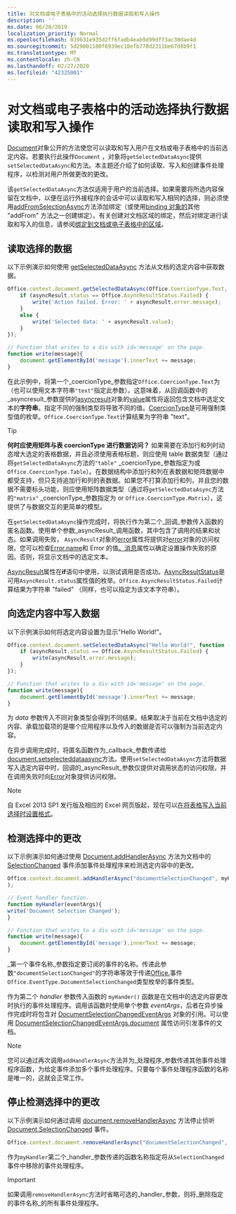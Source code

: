 ```yaml
---
title: 对文档或电子表格中的活动选择执行数据读取和写入操作
description: ''
ms.date: 06/20/2019
localization_priority: Normal
ms.openlocfilehash: 039631e935d2ff6fadb4eab9d99df73ac30dae4d
ms.sourcegitcommit: 5d29801180f6939ec10efb778d2311be67d8b9f1
ms.translationtype: MT
ms.contentlocale: zh-CN
ms.lasthandoff: 02/27/2020
ms.locfileid: "42325001"
---
```

# <a name="read-and-write-data-to-the-active-selection-in-a-document-or-spreadsheet"></a>对文档或电子表格中的活动选择执行数据读取和写入操作

[Document](/javascript/api/office/office.document)对象公开的方法使您可以读取和写入用户在文档或电子表格中的当前选定内容。若要执行此操作`Document` ，对象将`getSelectedDataAsync`提供`setSelectedDataAsync`和方法。本主题还介绍了如何读取、写入和创建事件处理程序，以检测对用户所做更改的更改。

该`getSelectedDataAsync`方法仅适用于用户的当前选择。如果需要将所选内容保留在文档中，以便在运行外接程序的会话中可以读取和写入相同的选择，则必须使用[addFromSelectionAsync](/javascript/api/office/office.bindings#addfromselectionasync-bindingtype--options--callback-)方法添加绑定（或使用[binding 对象的](/javascript/api/office/office.bindings)其他 "addFrom" 方法之一创建绑定）。有关创建对文档区域的绑定，然后对绑定进行读取和写入的信息，请参阅[绑定到文档或电子表格中的区域](bind-to-regions-in-a-document-or-spreadsheet.md)。


## <a name="read-selected-data"></a>读取选择的数据


以下示例演示如何使用 [getSelectedDataAsync](/javascript/api/office/office.document#getselecteddataasync-coerciontype--options--callback-) 方法从文档的选定内容中获取数据。


```js
Office.context.document.getSelectedDataAsync(Office.CoercionType.Text, function (asyncResult) {
    if (asyncResult.status == Office.AsyncResultStatus.Failed) {
        write('Action failed. Error: ' + asyncResult.error.message);
    }
    else {
        write('Selected data: ' + asyncResult.value);
    }
});

// Function that writes to a div with id='message' on the page.
function write(message){
    document.getElementById('message').innerText += message; 
}
```

在此示例中，将第一个_coercionType_参数指定`Office.CoercionType.Text`为（也可以使用文本字符串`"text"`指定此参数）。这意味着，从回调函数中的_asyncresult_参数提供的[asyncresult](/javascript/api/office/office.asyncresult)对象的[value](/javascript/api/office/office.asyncresult#status)属性将返回包含文档中选定文本的**字符串**。指定不同的强制类型将导致不同的值。[CoercionType](/javascript/api/office/office.coerciontype)是可用强制类型值的枚举。`Office.CoercionType.Text`计算结果为字符串 "text"。


> [!TIP]
> **何时应使用矩阵与表 coercionType 进行数据访问？** 如果需要在添加行和列时动态增大选定的表格数据，并且必须使用表格标题，则应使用 table 数据类型（通过将`getSelectedDataAsync`方法的`"table"` _coercionType_参数指定为或`Office.CoercionType.Table`）。在数据结构中添加行和列在表数据和矩阵数据中都受支持，但只支持追加行和列的表数据。如果您不打算添加行和列，并且您的数据不需要标头功能，则应使用矩阵数据类型（通过将`getSelectedDataAsync`方法的`"matrix"` _coercionType_参数指定为 or `Office.CoercionType.Matrix`），这提供了与数据交互的更简单的模型。

在`getSelectedDataAsync`操作完成时，将执行作为第二个_回调_参数传入函数的匿名函数。使用单个参数_asyncResult_调用函数，其中包含了调用的结果和状态。如果调用失败， `AsyncResult`对象的[error](/javascript/api/office/office.asyncresult#asynccontext)属性将提供对[error](/javascript/api/office/office.error)对象的访问权限。您可以检查[Error.name](/javascript/api/office/office.error#name)和 Error 的值[。消息](/javascript/api/office/office.error#message)属性以确定设置操作失败的原因。否则，将显示文档中的选定文本。

[AsyncResult](/javascript/api/office/office.asyncresult#error)属性在**if**语句中使用，以测试调用是否成功。[AsyncResultStatus](/javascript/api/office/office.asyncresult#status)是可用`AsyncResult.status`属性值的枚举。`Office.AsyncResultStatus.Failed`计算结果为字符串 "failed" （同样，也可以指定为该文本字符串）。


## <a name="write-data-to-the-selection"></a>向选定内容中写入数据


以下示例演示如何将选定内容设置为显示"Hello World!"。


```js
Office.context.document.setSelectedDataAsync("Hello World!", function (asyncResult) {
    if (asyncResult.status == Office.AsyncResultStatus.Failed) {
        write(asyncResult.error.message);
    }
});

// Function that writes to a div with id='message' on the page.
function write(message){
    document.getElementById('message').innerText += message;
}
```

为  _data_ 参数传入不同对象类型会得到不同结果。结果取决于当前在文档中选定的内容、承载加载项的是哪个应用程序以及传入的数据是否可以强制为当前选定内容。

在异步调用完成时，将匿名函数作为_callback_参数传递给[document.setselecteddataasync](/javascript/api/office/office.document#setselecteddataasync-data--options--callback-)方法。使用`setSelectedDataAsync`方法将数据写入选定内容中时，回调的_asyncResult_参数仅提供对调用状态的访问权限，并在调用失败时向[Error](/javascript/api/office/office.error)对象提供访问权限。

> [!NOTE]
> 自 Excel 2013 SP1 发行版及相应的 Excel 网页版起，现在可以[在将表格写入当前选择时设置格式](../excel/excel-add-ins-tables.md)。


## <a name="detect-changes-in-the-selection"></a>检测选择中的更改


以下示例演示如何通过使用 [Document.addHandlerAsync](/javascript/api/office/office.document#addhandlerasync-eventtype--handler--options--callback-) 方法为文档中的 [SelectionChanged](/javascript/api/office/office.documentselectionchangedeventargs) 事件添加事件处理程序来检测选定内容中的更改。


```js
Office.context.document.addHandlerAsync("documentSelectionChanged", myHandler, function(result){}
);

// Event handler function.
function myHandler(eventArgs){
write('Document Selection Changed');
}

// Function that writes to a div with id='message' on the page.
function write(message){
    document.getElementById('message').innerText += message;
}
```

_第一个事件名称_参数指定要订阅的事件的名称。传递此参数`"documentSelectionChanged"`的字符串等效于传递[Office.](/javascript/api/office/office.eventtype)事件`Office.EventType.DocumentSelectionChanged`类型枚举的事件类型。

作为第二个 _handler_ 参数传入函数的 `myHander()` 函数是在文档中的选定内容更改时执行的事件处理程序。调用该函数时使用单个参数 _eventArgs_，后者在异步操作完成时将包含对 [DocumentSelectionChangedEventArgs](/javascript/api/office/office.documentselectionchangedeventargs) 对象的引用。可以使用 [DocumentSelectionChangedEventArgs.document](/javascript/api/office/office.documentselectionchangedeventargs#document) 属性访问引发事件的文档。


> [!NOTE]
> 您可以通过再次调用`addHandlerAsync`方法并为_处理程序_参数传递其他事件处理程序函数，为给定事件添加多个事件处理程序。只要每个事件处理程序函数的名称是唯一的，这就会正常工作。


## <a name="stop-detecting-changes-in-the-selection"></a>停止检测选择中的更改


以下示例演示如何通过调用 [document.removeHandlerAsync](/javascript/api/office/office.documentselectionchangedeventargs) 方法停止侦听 [Document.SelectionChanged](/javascript/api/office/office.document#removehandlerasync-eventtype--options--callback-) 事件。


```js
Office.context.document.removeHandlerAsync("documentSelectionChanged", {handler:myHandler}, function(result){});
```

作为`myHandler`第二个_handler_参数传递的函数名称指定将从`SelectionChanged`事件中移除的事件处理程序。


> [!IMPORTANT]
> 如果调用`removeHandlerAsync`方法时省略可选的_handler_参数，则将_删除指定的事件名称_的所有事件处理程序。
